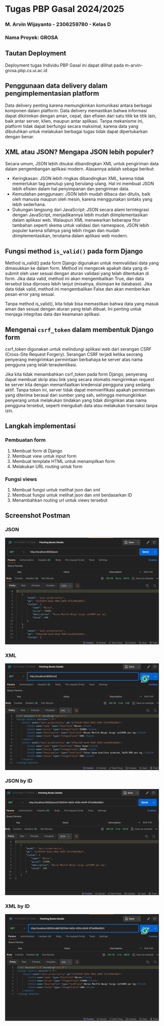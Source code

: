 # Tugas PBP Gasal 2024/2025
### M. Arvin Wijayanto - 2306259780 - Kelas D
### Nama Proyek: GROSA

## Tautan Deployment
Deployment tugas Individu PBP Gasal ini dapat dilihat pada m-arvin-grosa.pbp.cs.ui.ac.id

## Penggunaan data delivery dalam pengimplementasian platform
Data delivery penting karena memungkinkan komunikasi antara berbagai komponen dalam platform. Data delivery memastikan bahwa informasi dapat dikirimkan dengan aman, cepat, dan efisien dari satu titik ke titik lain, baik antar server, klien, maupun antar aplikasi. Tanpa mekanisme ini, platform tidak dapat berfungsi secara maksimal, karena data yang dibutuhkan untuk melakukan berbagai tugas tidak dapat dipertukarkan dengan benar.

## XML atau JSON? Mengapa JSON lebih populer?
Secara umum, JSON lebih disukai dibandingkan XML untuk pengiriman data dalam pengembangan aplikasi modern. Alasannya adalah sebagai berikut:

- Keringkasan: JSON lebih ringkas dibandingkan XML, karena tidak memerlukan tag penutup yang berulang-ulang. Hal ini membuat JSON lebih efisien dalam hal penyimpanan dan pengiriman data.
- Kemudahan penggunaan: JSON lebih mudah dibaca dan ditulis, baik oleh manusia maupun oleh mesin, karena menggunakan sintaks yang lebih sederhana.
- Dukungan langsung dari JavaScript: JSON secara alami terintegrasi dengan JavaScript, menjadikannya lebih mudah diimplementasikan dalam aplikasi web.
Walaupun XML menawarkan beberapa fitur tambahan seperti skema untuk validasi dan namespace, JSON lebih populer karena sifatnya yang lebih ringan dan mudah diimplementasikan, terutama dalam aplikasi web modern.

## Fungsi method `is_valid()` pada form Django
Method is_valid() pada form Django digunakan untuk memvalidasi data yang dimasukkan ke dalam form. Method ini mengecek apakah data yang di-submit oleh user sesuai dengan aturan validasi yang telah ditentukan di form. Jika data valid, method ini akan mengembalikan True, dan data tersebut bisa diproses lebih lanjut (misalnya, disimpan ke database). Jika data tidak valid, method ini mengembalikan False dan akan memberikan pesan error yang sesuai.

Tanpa method is_valid(), kita tidak bisa memastikan bahwa data yang masuk aman dan sesuai dengan aturan yang telah dibuat. Ini penting untuk menjaga integritas data dan keamanan aplikasi.

## Mengenai `csrf_token` dalam membentuk Django form
csrf_token digunakan untuk melindungi aplikasi web dari serangan CSRF (Cross-Site Request Forgery). Serangan CSRF terjadi ketika seorang penyerang mengirimkan permintaan berbahaya ke server atas nama pengguna yang telah terautentikasi.

Jika kita tidak menambahkan csrf_token pada form Django, penyerang dapat membuat skrip atau link yang secara otomatis mengirimkan request ke server kita dengan memanfaatkan kredensial pengguna yang sedang aktif. Tanpa token ini, server tidak dapat memverifikasi apakah permintaan yang diterima berasal dari sumber yang sah, sehingga memungkinkan penyerang untuk melakukan tindakan yang tidak diinginkan atas nama pengguna tersebut, seperti mengubah data atau melakukan transaksi tanpa izin.

## Langkah implementasi 
### Pembuatan form
1. Membuat form di Django 
2. Membuat view untuk input form
3. Membuat template HTML untuk menampilkan form
4. Melakukan URL routing untuk form 
### Fungsi views
1. Membuat fungsi untuk melihat json dan xml
2. Membuat fungsi untuk melihat json dan xml berdasarkan ID
3. Menambahkan routing url untuk views tersebut

## Screenshot Postman
### JSON
![alt text](image-1.png)
### XML
![alt text](image-4.png)
### JSON by ID
![alt text](image-2.png)
### XML by ID
![alt text](image-3.png)